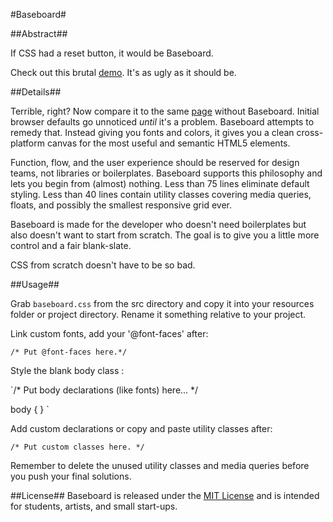 #Baseboard#

##Abstract##

If CSS had a reset button, it would be Baseboard.

Check out this brutal [demo](https://taylor-vann.github.io/baseboard). It's as ugly as it should be. 

##Details##

Terrible, right? Now compare it to the same [page](https://taylor-vann.github.io/baseboard/example/plank.html) without Baseboard. Initial browser defaults go unnoticed *until* it's a problem. Baseboard attempts to remedy that. Instead giving you fonts and colors, it gives you a clean cross-platform canvas for the most useful and semantic HTML5 elements.

Function, flow, and the user experience should be reserved for design teams, not libraries or boilerplates. Baseboard supports this philosophy and lets you begin from (almost) nothing. Less than 75 lines eliminate default styling. Less than 40 lines contain utility classes covering media queries, floats, and possibly the smallest responsive grid ever. 

Baseboard is made for the developer who doesn't need boilerplates but also doesn't want to start from scratch. The goal is to give you a little more control and a fair blank-slate.

CSS from scratch doesn't have to be so bad.


##Usage##

Grab `baseboard.css` from the src directory and copy it into your resources folder or project directory. Rename it something relative to your project. 

Link custom fonts, add your '@font-faces' after:

`/* Put @font-faces here.*/`

Style the blank body class :

`/* Put body declarations (like fonts) here... */

body { }
`

Add custom declarations or copy and paste utility classes after:

`/* Put custom classes here. */`

Remember to delete the unused utility classes and media queries before you push your final solutions.

##License##
Baseboard is released under the [MIT License](https://opensource.org/licenses/MIT) and is intended for students, artists, and small start-ups.
